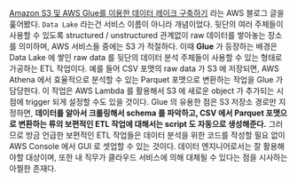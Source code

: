 [Amazon S3 및 AWS Glue를 이용한 데이터 레이크 구축하기](https://aws.amazon.com/ko/blogs/korea/build-a-data-lake-foundation-with-aws-glue-and-amazon/?utm_source=dlvr.it&utm_medium=facebook) 라는 AWS 블로그 글을 훑어봤다. `Data Lake` 라는건 서비스 이름이 아니라 개념이었다. 뒷단의 여러 주체들이 사용할 수 있도록 structured / unstructured 관계없이 raw 데이터를 쌓아놓는 장소를 의미하며, AWS 서비스들 중에는 S3 가 적절하다. 이때 **Glue** 가 등장하는 배경은 Data Lake 에 쌓인 raw data 를 뒷단의 데이터 분석 주체들이 사용할 수 있는 형태로 가공하는 ETL 작업이다. 예를 들어 CSV 포맷의 raw data 가 S3 에 저장되면, AWS Athena 에서 효율적으로 분석할 수 있는 Parquet 포맷으로 변환하는 작업을 Glue 가 담당한다. 이 작업은 AWS Lambda 를 활용해서 S3 에 새로운 object 가 추가되는 시점에 trigger 되게 설정할 수도 있을 것이다. Glue 의 유용한 점은 S3 저장소 경로만 지정하면, **데이터를 알아서 크롤링해서 schema 를 파악하고, CSV 에서 Parquet 포맷으로 변환하는 류의 보편적인 ETL 작업에 대해서는 script 도 자동으로 생성해준다.** 그러므로 방금 언급한 보편적인 ETL 작업들은 데이터 분석을 위한 코드를 작성할 필요 없이 AWS Console 에서 GUI 로 셋업할 수 있는 것이다. 데이터 엔지니어로서는 잘 활용해야할 대상이며, 또한 내 직무가 클라우드 서비스에 의해 대체될 수 있다는 점을 시사하는 아찔한 존재다.  